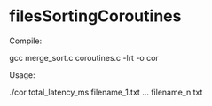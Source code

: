 # filesSortingCoroutines

Compile:

gcc merge_sort.c coroutines.c -lrt -o cor


Usage:

./cor total_latency_ms filename_1.txt ... filename_n.txt
